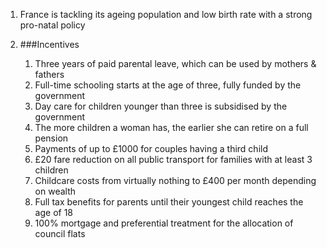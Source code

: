 1. France is tackling its ageing population and low birth rate with a strong pro-natal policy
2. ###Incentives

    1. Three years of paid parental leave, which can be used by mothers & fathers
    2. Full-time schooling starts at the age of three, fully funded by the government
    3. Day care for children younger than three is subsidised by the government
    4. The more children a woman has, the earlier she can retire on a full pension
    5. Payments of up to £1000 for couples having a third child
    6. £20 fare reduction on all public transport for families with at least 3 children
    7. Childcare costs from virtually nothing to £400 per month depending on wealth
    8. Full tax benefits for parents until their youngest child reaches the age of 18
    9. 100% mortgage and preferential treatment for the allocation of council flats
